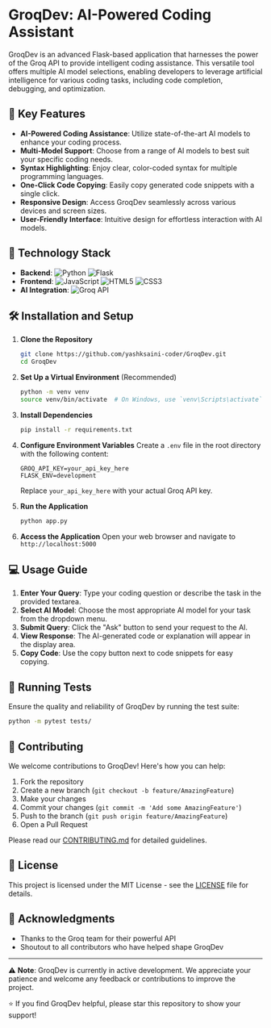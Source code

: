 # GroqDev: AI-Powered Coding Assistant

GroqDev is an advanced Flask-based application that harnesses the power of the Groq API to provide intelligent coding assistance. This versatile tool offers multiple AI model selections, enabling developers to leverage artificial intelligence for various coding tasks, including code completion, debugging, and optimization.

## 🌟 Key Features

- **AI-Powered Coding Assistance**: Utilize state-of-the-art AI models to enhance your coding process.
- **Multi-Model Support**: Choose from a range of AI models to best suit your specific coding needs.
- **Syntax Highlighting**: Enjoy clear, color-coded syntax for multiple programming languages.
- **One-Click Code Copying**: Easily copy generated code snippets with a single click.
- **Responsive Design**: Access GroqDev seamlessly across various devices and screen sizes.
- **User-Friendly Interface**: Intuitive design for effortless interaction with AI models.

## 🚀 Technology Stack

- **Backend**: ![Python](https://img.shields.io/badge/-Python-3776AB?style=flat-square&logo=Python&logoColor=white) ![Flask](https://img.shields.io/badge/-Flask-000000?style=flat-square&logo=Flask&logoColor=white)
- **Frontend**: ![JavaScript](https://img.shields.io/badge/-JavaScript-F7DF1E?style=flat-square&logo=JavaScript&logoColor=black) ![HTML5](https://img.shields.io/badge/-HTML5-E34F26?style=flat-square&logo=HTML5&logoColor=white) ![CSS3](https://img.shields.io/badge/-CSS3-1572B6?style=flat-square&logo=CSS3&logoColor=white)
- **AI Integration**: ![Groq API](https://img.shields.io/badge/-Groq%20API-4A154B?style=flat-square&logo=Groq&logoColor=white)

## 🛠️ Installation and Setup

1. **Clone the Repository**
   ```bash
   git clone https://github.com/yashksaini-coder/GroqDev.git
   cd GroqDev
   ```

2. **Set Up a Virtual Environment** (Recommended)
   ```bash
   python -m venv venv
   source venv/bin/activate  # On Windows, use `venv\Scripts\activate`
   ```

3. **Install Dependencies**
   ```bash
   pip install -r requirements.txt
   ```

4. **Configure Environment Variables**
   Create a `.env` file in the root directory with the following content:
   ```
   GROQ_API_KEY=your_api_key_here
   FLASK_ENV=development
   ```
   Replace `your_api_key_here` with your actual Groq API key.

5. **Run the Application**
   ```bash
   python app.py
   ```

6. **Access the Application**
   Open your web browser and navigate to `http://localhost:5000`

## 💻 Usage Guide

1. **Enter Your Query**: Type your coding question or describe the task in the provided textarea.
2. **Select AI Model**: Choose the most appropriate AI model for your task from the dropdown menu.
3. **Submit Query**: Click the "Ask" button to send your request to the AI.
4. **View Response**: The AI-generated code or explanation will appear in the display area.
5. **Copy Code**: Use the copy button next to code snippets for easy copying.

## 🧪 Running Tests

Ensure the quality and reliability of GroqDev by running the test suite:

```bash
python -m pytest tests/
```

## 🤝 Contributing

We welcome contributions to GroqDev! Here's how you can help:

1. Fork the repository
2. Create a new branch (`git checkout -b feature/AmazingFeature`)
3. Make your changes
4. Commit your changes (`git commit -m 'Add some AmazingFeature'`)
5. Push to the branch (`git push origin feature/AmazingFeature`)
6. Open a Pull Request

Please read our [CONTRIBUTING.md](CONTRIBUTING.md) for detailed guidelines.

## 📜 License

This project is licensed under the MIT License - see the [LICENSE](LICENSE) file for details.

## 🙏 Acknowledgments

- Thanks to the Groq team for their powerful API
- Shoutout to all contributors who have helped shape GroqDev

---

⚠️ **Note**: GroqDev is currently in active development. We appreciate your patience and welcome any feedback or contributions to improve the project.

⭐ If you find GroqDev helpful, please star this repository to show your support!